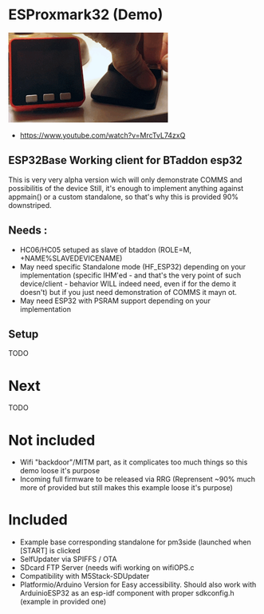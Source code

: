 # ESProxmark32 (Demo)

[![Demo](img/demo.gif)](https://www.youtube.com/watch?v=MrcTvL74zxQ) 
* https://www.youtube.com/watch?v=MrcTvL74zxQ

## ESP32Base Working client for BTaddon esp32
This is very very alpha version wich will only demonstrate COMMS and possibilitis of the device
Still, it's enough to implement anything against appmain() or a custom standalone, so that's why this is provided 90% downstriped.
## Needs :
* HC06/HC05 setuped as slave of btaddon (ROLE=M, +NAME%SLAVEDEVICENAME)
* May need specific Standalone mode (HF_ESP32) depending on your implementation (specific IHM'ed - and that's the very point of such device/client - behavior WILL indeed need, even if for the demo it doesn't) but if you just need demonstration of COMMS it mayn ot.
* May need ESP32 with PSRAM support depending on your implementation
## Setup
TODO
# Next
TODO
# Not included
* Wifi "backdoor"/MITM part, as it complicates too much things so this demo loose it's purpose
* Incoming full firmware to be released via RRG (Reprensent ~90% much more of provided but still makes this example loose it's purpose)
# Included
* Example base corresponding standalone for pm3side (launched when [START] is clicked
* SelfUpdater via SPIFFS / OTA
* SDcard FTP Server (needs wifi working on wifiOPS.c
* Compatibility with M5Stack-SDUpdater
* Platformio/Arduino Version for Easy accessibility. Should also work with ArduinioESP32 as an esp-idf component with proper sdkconfig.h (example in provided one)

